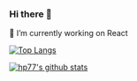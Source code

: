 ### Hi there 👋

<!--
**hp77-creator/hp77-creator** is a ✨ _special_ ✨ repository because its `README.md` (this file) appears on your GitHub profile.

Here are some ideas to get you started:

- 🔭 I’m currently working on ...
- 🌱 I’m currently learning ...
- 👯 I’m looking to collaborate on ...
- 🤔 I’m looking for help with ...
- 💬 Ask me about ...
- 📫 How to reach me: ...
- 😄 Pronouns: ...
- ⚡ Fun fact: ...
-->
🔭 I’m currently working on React

[![Top Langs](https://github-readme-stats.vercel.app/api/top-langs/?username=hp77-creator)](https://github.com/anuraghazra/github-readme-stats)

[![hp77's github stats](https://github-readme-stats.vercel.app/api?username=hp77-creator&show_icons=true&theme=onedark)](https://github.com/anuraghazra/github-readme-stats)
